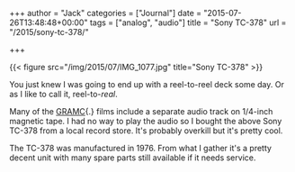+++
author = "Jack"
categories = ["Journal"]
date = "2015-07-26T13:48:48+00:00"
tags = ["analog", "audio"]
title = "Sony TC-378"
url = "/2015/sony-tc-378/"

+++

{{< figure src="/img/2015/07/IMG_1077.jpg" title="Sony TC-378" >}}
    

You just knew I was going to end up with a reel-to-reel deck some day. Or as I like to call it, reel-to-_real_.

Many of the [GRAMC][1]{.} films include a separate audio track on 1/4-inch magnetic tape. I had no way to play the audio so I bought the above Sony TC-378 from a local record store. It's probably overkill but it's pretty cool.

The TC-378 was manufactured in 1976. From what I gather it's a pretty decent unit with many spare parts still available if it needs service.

 [1]: https://www.baty.net/2015/movie-club-transfers/
